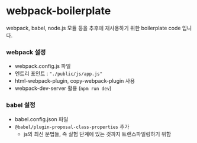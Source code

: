 # webpack-boilerplate
webpack, babel, node.js 모듈 등을 추후에 재사용하기 위한 boilerplate code 입니다.

### webpack 설정
 * webpack.config.js 파일
 * 엔트리 포인트 : `"./public/js/app.js"`
 * html-webpack-plugin, copy-webpack-plugin 사용
 * webpack-dev-server 활용 (`npm run dev`)
 
### babel 설정
 * babel.config.json 파일
 * `@babel/plugin-proposal-class-properties` 추가
   * js의 최신 문법들, 즉 실험 단계에 있는 것까지 트랜스파일링하기 위함
